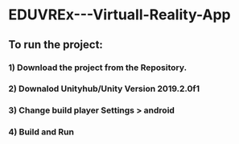# EDUVREx---Virtuall-Reality-App

## To run the project:
### 1) Download the project from the Repository.
### 2) Downalod Unityhub/Unity Version 2019.2.0f1
### 3) Change build player Settings > android
### 4) Build and Run
